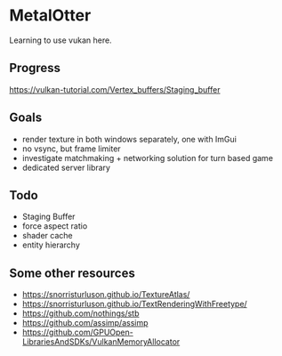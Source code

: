 MetalOtter
==========
Learning to use vukan here.

## Progress
https://vulkan-tutorial.com/Vertex_buffers/Staging_buffer

## Goals
- render texture in both windows separately, one with ImGui
- no vsync, but frame limiter
- investigate matchmaking + networking solution for turn based game
- dedicated server library

## Todo
- Staging Buffer
- force aspect ratio
- shader cache
- entity hierarchy

## Some other resources
- https://snorristurluson.github.io/TextureAtlas/
- https://snorristurluson.github.io/TextRenderingWithFreetype/
- https://github.com/nothings/stb
- https://github.com/assimp/assimp
- https://github.com/GPUOpen-LibrariesAndSDKs/VulkanMemoryAllocator